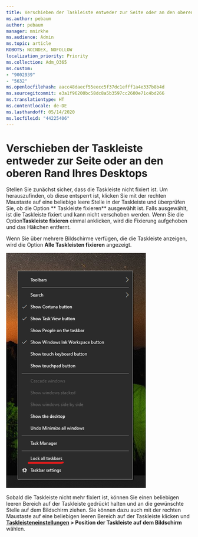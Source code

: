 ```yaml
---
title: Verschieben der Taskleiste entweder zur Seite oder an den oberen Rand Ihres Desktops
ms.author: pebaum
author: pebaum
manager: mnirkhe
ms.audience: Admin
ms.topic: article
ROBOTS: NOINDEX, NOFOLLOW
localization_priority: Priority
ms.collection: Adm_O365
ms.custom:
- "9002939"
- "5632"
ms.openlocfilehash: aacc48daecf55eecc5f37dc1efff1a4e337b8b4d
ms.sourcegitcommit: e3a1f96200bc58dc8a5b3597cc2600e71c4bd266
ms.translationtype: HT
ms.contentlocale: de-DE
ms.lasthandoff: 05/14/2020
ms.locfileid: "44225406"
---
```

# <a name="move-the-taskbar-to-either-side-or-the-top-of-your-desktop"></a>Verschieben der Taskleiste entweder zur Seite oder an den oberen Rand Ihres Desktops

Stellen Sie zunächst sicher, dass die Taskleiste nicht fixiert ist. Um herauszufinden, ob diese entsperrt ist, klicken Sie mit der rechten Maustaste auf eine beliebige leere Stelle in der Taskleiste und überprüfen Sie, ob die Option ** Taskleiste fixieren** ausgewählt ist. Falls ausgewählt, ist die Taskleiste fixiert und kann nicht verschoben werden. Wenn Sie die Option**Taskleiste fixieren** einmal anklicken, wird die Fixierung aufgehoben und das Häkchen entfernt.

Wenn Sie über mehrere Bildschirme verfügen, die die Taskleiste anzeigen, wird die Option **Alle Taskleisten fixieren** angezeigt.

![Alle Taskleisten fixieren](media/lock-all-taskbars.png)

Sobald die Taskleiste nicht mehr fixiert ist, können Sie einen beliebigen leeren Bereich auf der Taskleiste gedrückt halten und an die gewünschte Stelle auf dem Bildschirm ziehen. Sie können dazu auch mit der rechten Maustaste auf eine beliebigen leeren Bereich auf der Taskleiste klicken und **[Taskleisteneinstellungen](ms-settings:taskbar?activationSource=GetHelp) > Position der Taskleiste auf dem Bildschirm** wählen.
